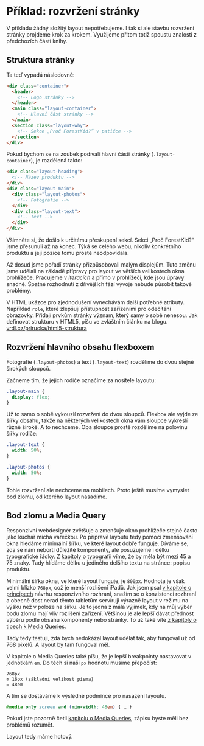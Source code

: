 
# Příklad: rozvržení stránky

V příkladu žádný složitý layout nepotřebujeme. I tak si ale stavbu rozvržení stránky projdeme krok za krokem. Využijeme přitom totiž spoustu znalostí z předchozích částí knihy.

## Struktura stránky

Ta teď vypadá následovně:

```html
<div class="container">
  <header>
    <!-- Logo stránky -->
  </header>
  <main class="layout-container">
    <!-- Hlavní část stránky -->      
  </main>
  <section class="layout-why">
    <!-- Sekce „Proč ForestKid?“ v patičce -->
  </section>    
</div>
```

Pokud bychom se na zoubek podívali hlavní části stránky (`.layout-container`), je rozdělená takto:


```html
<div class="layout-heading">
  <!-- Název produktu -->
</div>
<div class="layout-main">
  <div class="layout-photos">
    <!-- Fotografie -->
  </div>      
  <div class="layout-text">
    <!-- Text -->
  </div>            
</div>      
```

Všimněte si, že došlo k určitému přeskupení sekcí. Sekci „Proč ForestKid?“ jsme přesunuli až na konec. Týká se celého webu, nikoliv konkrétního produktu a její pozice tomu prostě neodpovídala. 

Až dosud jsme pořadí stránky přizpůsobovali malým displejům. Tuto změnu jsme udělali na základě přípravy pro layout ve větších velikostech okna prohlížeče. Pracujeme v *iteracích* a přímo v prohlížeči, kde jsou úpravy snadné. Špatné rozhodnutí z dřívějších fází vývoje nebude působit takové problémy.

V HTML ukázce pro zjednodušení vynechávám další potřebné atributy. Například `role`, které zlepšují přístupnost zařízeními pro odečítání obrazovky. Přidají prvkům stránky význam, který samy o sobě nenesou. Jak definovat strukturu v HTML5, píšu ve zvláštním článku na blogu. [vrdl.cz/prirucka/html5-struktura](http://www.vzhurudolu.cz/prirucka/html5-struktura)

## Rozvržení hlavního obsahu flexboxem

Fotografie (`.layout-photos`) a text (`.layout-text`) rozdělíme do dvou stejně širokých sloupců.

Začneme tím, že jejich rodiče označíme za nositele layoutu:

```css
.layout-main {
  display: flex;
}
```
Už to samo o sobě vykouzlí rozvržení do dvou sloupců. Flexbox ale vyjde ze šířky obsahu, takže na některých velikostech okna vám sloupce vykreslí různě široké. A to nechceme. Oba sloupce prostě rozdělíme na polovinu šířky rodiče:

```css
.layout-text {
  width: 50%;
}

.layout-photos {
  width: 50%;
}
```

Tohle rozvržení ale nechceme na mobilech. Proto ještě musíme vymyslet bod zlomu, od kterého layout nasadíme.

## Bod zlomu a Media Query

Responzivní webdesignér zvětšuje a zmenšuje okno prohlížeče stejně často jako kuchař míchá vařečkou. Po přípravě layoutu tedy pomocí zmenšování okna hledáme minimální šířku, ve které layout dobře funguje. Díváme se, zda se nám nebortí důležité komponenty, ale posuzujeme i délku typografické řádky. Z [kapitoly o typografii](typografie.md) víme, že by měla být mezi 45 a 75 znaky. Tady hlídáme délku u jediného delšího textu na stránce: popisu produktu.

Minimální šířka okna, ve které layout funguje, je `800px`. Hodnota je však velmi blízko `768px`, což je menší rozlišení iPadů. Jak jsem psal [v kapitole o principech](4-principy-ui.md) návrhu responzivního rozhraní, snažím se o konzistenci rozhraní a obecně dost nerad těmto tabletům servíruji výrazně layout v režimu na výšku než v poloze na šířku. Je to jedna z mála výjimek, kdy na můj výběr bodu zlomu mají vliv rozlišení zařízení. Většinou je ale lepší dávat přednost výběru podle obsahu komponenty nebo stránky. To už také víte [z kapitoly o tipech k Media Queries](media-queries-tipy.md).

Tady tedy testuji, zda bych nedokázal layout udělat tak, aby fungoval už od 768 pixelů. A layout by tam fungoval měl.

V kapitole o Media Queries také píšu, že je lepší breakpointy nastavovat v jednotkám `em`. Do těch si naši `px` hodnotu musíme přepočíst:

```
768px
÷ 16px (základní velikost písma)
= 48em
```

A tím se dostáváme k výsledné podmínce pro nasazení layoutu.

```css
@media only screen and (min-width: 48em) { … }
```

Pokud jste pozorně četli [kapitolu o Media Queries](css3-media-queries.md), zápisu byste měli bez problémů rozumět.

Layout tedy máme hotový. 
